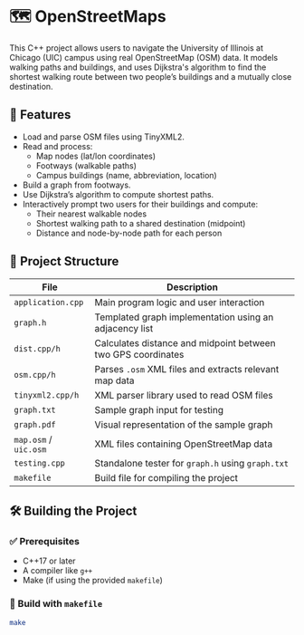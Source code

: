# 🗺️ OpenStreetMaps

This C++ project allows users to navigate the University of Illinois at Chicago (UIC) campus using real OpenStreetMap (OSM) data. It models walking paths and buildings, and uses Dijkstra's algorithm to find the shortest walking route between two people’s buildings and a mutually close destination.

## 📌 Features

- Load and parse OSM files using TinyXML2.
- Read and process:
  - Map nodes (lat/lon coordinates)
  - Footways (walkable paths)
  - Campus buildings (name, abbreviation, location)
- Build a graph from footways.
- Use Dijkstra’s algorithm to compute shortest paths.
- Interactively prompt two users for their buildings and compute:
  - Their nearest walkable nodes
  - Shortest walking path to a shared destination (midpoint)
  - Distance and node-by-node path for each person

## 📂 Project Structure

| File               | Description |
|--------------------|-------------|
| `application.cpp`  | Main program logic and user interaction |
| `graph.h`          | Templated graph implementation using an adjacency list |
| `dist.cpp/h`       | Calculates distance and midpoint between two GPS coordinates |
| `osm.cpp/h`        | Parses `.osm` XML files and extracts relevant map data |
| `tinyxml2.cpp/h`   | XML parser library used to read OSM files |
| `graph.txt`        | Sample graph input for testing |
| `graph.pdf`        | Visual representation of the sample graph |
| `map.osm` / `uic.osm` | XML files containing OpenStreetMap data |
| `testing.cpp`      | Standalone tester for `graph.h` using `graph.txt` |
| `makefile`         | Build file for compiling the project |

## 🛠️ Building the Project

### ✅ Prerequisites

- C++17 or later
- A compiler like `g++`
- Make (if using the provided `makefile`)

### 🔧 Build with `makefile`

```bash
make
